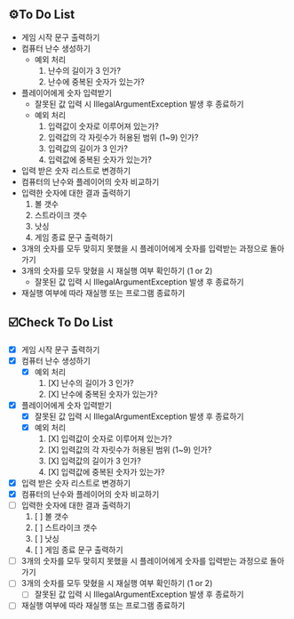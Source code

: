 ## ⚙️To Do List
- 게임 시작 문구 출력하기
- 컴퓨터 난수 생성하기
    - 예외 처리
        1. 난수의 길이가 3 인가?
        2. 난수에 중복된 숫자가 있는가?
- 플레이어에게 숫자 입력받기
    - 잘못된 값 입력 시 IllegalArgumentException 발생 후 종료하기
    - 예외 처리
        1. 입력값이 숫자로 이루어져 있는가?
        2. 입력값의 각 자릿수가 허용된 범위 (1~9) 인가?
        3. 입력값의 길이가 3 인가?
        4. 입력값에 중복된 숫자가 있는가?
- 입력 받은 숫자 리스트로 변경하기
- 컴퓨터의 난수와 플레이어의 숫자 비교하기
- 입력한 숫자에 대한 결과 출력하기
    1. 볼 갯수
    2. 스트라이크 갯수
    3. 낫싱
    4. 게임 종료 문구 출력하기
- 3개의 숫자를 모두 맞히지 못했을 시 플레이어에게 숫자를 입력받는 과정으로 돌아가기
- 3개의 숫자를 모두 맞혔을 시 재실행 여부 확인하기 (1 or 2)
    - 잘못된 값 입력 시 IllegalArgumentException 발생 후 종료하기
- 재실행 여부에 따라 재실행 또는 프로그램 종료하기

## ☑️️Check To Do List
- [X] 게임 시작 문구 출력하기
- [X] 컴퓨터 난수 생성하기
    - [X] 예외 처리
        1. [X] 난수의 길이가 3 인가?
        2. [X] 난수에 중복된 숫자가 있는가?
- [X] 플레이어에게 숫자 입력받기
    - [X] 잘못된 값 입력 시 IllegalArgumentException 발생 후 종료하기
    - [X] 예외 처리
        1. [X] 입력값이 숫자로 이루어져 있는가?
        2. [X] 입력값의 각 자릿수가 허용된 범위 (1~9) 인가?
        3. [X] 입력값의 길이가 3 인가?
        4. [X] 입력값에 중복된 숫자가 있는가?
- [X] 입력 받은 숫자 리스트로 변경하기
- [X] 컴퓨터의 난수와 플레이어의 숫자 비교하기
- [ ] 입력한 숫자에 대한 결과 출력하기
    1. [ ] 볼 갯수
    2. [ ] 스트라이크 갯수
    3. [ ] 낫싱
    4. [ ] 게임 종료 문구 출력하기
- [ ] 3개의 숫자를 모두 맞히지 못했을 시 플레이어에게 숫자를 입력받는 과정으로 돌아가기
- [ ] 3개의 숫자를 모두 맞혔을 시 재실행 여부 확인하기 (1 or 2)
    - [ ] 잘못된 값 입력 시 IllegalArgumentException 발생 후 종료하기
- [ ] 재실행 여부에 따라 재실행 또는 프로그램 종료하기